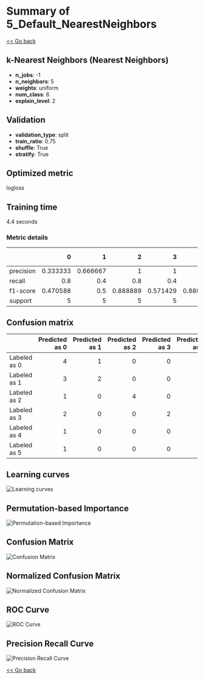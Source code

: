 # Summary of 5_Default_NearestNeighbors

[<< Go back](../README.md)


## k-Nearest Neighbors (Nearest Neighbors)
- **n_jobs**: -1
- **n_neighbors**: 5
- **weights**: uniform
- **num_class**: 6
- **explain_level**: 2

## Validation
 - **validation_type**: split
 - **train_ratio**: 0.75
 - **shuffle**: True
 - **stratify**: True

## Optimized metric
logloss

## Training time

4.4 seconds

### Metric details
|           |        0 |        1 |        2 |        3 |        4 |   5 |   accuracy |   macro avg |   weighted avg |   logloss |
|:----------|---------:|---------:|---------:|---------:|---------:|----:|-----------:|------------:|---------------:|----------:|
| precision | 0.333333 | 0.666667 | 1        | 1        | 1        | 0.8 |   0.666667 |    0.8      |       0.8      |  0.550311 |
| recall    | 0.8      | 0.4      | 0.8      | 0.4      | 0.8      | 0.8 |   0.666667 |    0.666667 |       0.666667 |  0.550311 |
| f1-score  | 0.470588 | 0.5      | 0.888889 | 0.571429 | 0.888889 | 0.8 |   0.666667 |    0.686632 |       0.686632 |  0.550311 |
| support   | 5        | 5        | 5        | 5        | 5        | 5   |   0.666667 |   30        |      30        |  0.550311 |


## Confusion matrix
|              |   Predicted as 0 |   Predicted as 1 |   Predicted as 2 |   Predicted as 3 |   Predicted as 4 |   Predicted as 5 |
|:-------------|-----------------:|-----------------:|-----------------:|-----------------:|-----------------:|-----------------:|
| Labeled as 0 |                4 |                1 |                0 |                0 |                0 |                0 |
| Labeled as 1 |                3 |                2 |                0 |                0 |                0 |                0 |
| Labeled as 2 |                1 |                0 |                4 |                0 |                0 |                0 |
| Labeled as 3 |                2 |                0 |                0 |                2 |                0 |                1 |
| Labeled as 4 |                1 |                0 |                0 |                0 |                4 |                0 |
| Labeled as 5 |                1 |                0 |                0 |                0 |                0 |                4 |

## Learning curves
![Learning curves](learning_curves.png)

## Permutation-based Importance
![Permutation-based Importance](permutation_importance.png)
## Confusion Matrix

![Confusion Matrix](confusion_matrix.png)


## Normalized Confusion Matrix

![Normalized Confusion Matrix](confusion_matrix_normalized.png)


## ROC Curve

![ROC Curve](roc_curve.png)


## Precision Recall Curve

![Precision Recall Curve](precision_recall_curve.png)



[<< Go back](../README.md)

